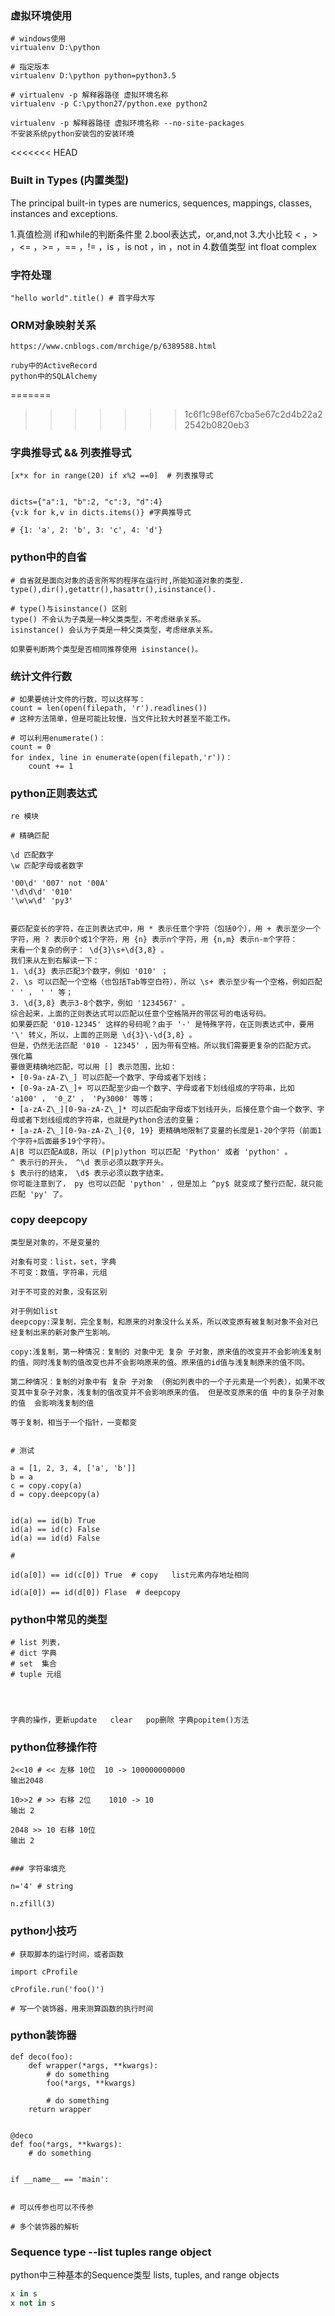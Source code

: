 ### 虚拟环境使用
```
# windows使用
virtualenv D:\python

# 指定版本
virtualenv D:\python python=python3.5

# virtualenv -p 解释器路径 虚拟环境名称
virtualenv -p C:\python27/python.exe python2

virtualenv -p 解释器路径 虚拟环境名称 --no-site-packages
不安装系统python安装包的安装环境
```

<<<<<<< HEAD
### Built in Types (内置类型)

The principal built-in types are numerics, sequences, mappings, classes, instances and exceptions.

1.真值检测
 if和while的判断条件里
2.bool表达式，or,and,not
3.大小比较
 < ，> ，<= ，>= ，== ，!= ，is ，is not ，in ，not in
4.数值类型
 int float complex



### 字符处理
```
"hello world".title() # 首字母大写
```


### ORM对象映射关系
```
https://www.cnblogs.com/mrchige/p/6389588.html

ruby中的ActiveRecord
python中的SQLAlchemy
```
=======

>>>>>>> 1c6f1c98ef67cba5e67c2d4b22a22542b0820eb3

### 字典推导式 && 列表推导式
```
[x*x for in range(20) if x%2 ==0]  # 列表推导式


dicts={"a":1, "b":2, "c":3, "d":4}
{v:k for k,v in dicts.items()} #字典推导式

# {1: 'a', 2: 'b', 3: 'c', 4: 'd'}
```

### python中的自省
```
# 自省就是面向对象的语言所写的程序在运行时,所能知道对象的类型.
type(),dir(),getattr(),hasattr(),isinstance().

# type()与isinstance() 区别
type() 不会认为子类是一种父类类型，不考虑继承关系。
isinstance() 会认为子类是一种父类类型，考虑继承关系。

如果要判断两个类型是否相同推荐使用 isinstance()。
```


### 统计文件行数
```
# 如果要统计文件的行数，可以这样写：
count = len(open(filepath, 'r').readlines())
# 这种方法简单，但是可能比较慢，当文件比较大时甚至不能工作。

# 可以利用enumerate()：
count = 0
for index, line in enumerate(open(filepath,'r'))： 
    count += 1
```


### python正则表达式
```
re 模块

# 精确匹配

\d 匹配数字
\w 匹配字母或者数字

'00\d' '007' not '00A'
'\d\d\d' '010'
'\w\w\d' 'py3'


要匹配变长的字符，在正则表达式中，用 * 表示任意个字符（包括0个），用 + 表示至少一个字符，用 ? 表示0个或1个字符，用 {n} 表示n个字符，用 {n,m} 表示n-m个字符：
来看一个复杂的例子： \d{3}\s+\d{3,8} 。
我们来从左到右解读一下：
1. \d{3} 表示匹配3个数字，例如 '010' ；
2. \s 可以匹配一个空格（也包括Tab等空白符），所以 \s+ 表示至少有一个空格，例如匹配 ' ' ， ' ' 等；
3. \d{3,8} 表示3-8个数字，例如 '1234567' 。
综合起来，上面的正则表达式可以匹配以任意个空格隔开的带区号的电话号码。
如果要匹配 '010-12345' 这样的号码呢？由于 '-' 是特殊字符，在正则表达式中，要用 '\' 转义，所以，上面的正则是 \d{3}\-\d{3,8} 。
但是，仍然无法匹配 '010 - 12345' ，因为带有空格。所以我们需要更复杂的匹配方式。
强化篇
要做更精确地匹配，可以用 [] 表示范围，比如：
• [0-9a-zA-Z\_] 可以匹配一个数字、字母或者下划线；
• [0-9a-zA-Z\_]+ 可以匹配至少由一个数字、字母或者下划线组成的字符串，比如 'a100' ， '0_Z' ， 'Py3000' 等等；
• [a-zA-Z\_][0-9a-zA-Z\_]* 可以匹配由字母或下划线开头，后接任意个由一个数字、字母或者下划线组成的字符串，也就是Python合法的变量；
• [a-zA-Z\_][0-9a-zA-Z\_]{0, 19} 更精确地限制了变量的长度是1-20个字符（前面1个字符+后面最多19个字符）。
A|B 可以匹配A或B，所以 (P|p)ython 可以匹配 'Python' 或者 'python' 。
^ 表示行的开头， ^\d 表示必须以数字开头。
$ 表示行的结束， \d$ 表示必须以数字结束。
你可能注意到了， py 也可以匹配 'python' ，但是加上 ^py$ 就变成了整行匹配，就只能匹配 'py' 了。
```


### copy deepcopy
```
类型是对象的，不是变量的

对象有可变：list，set，字典
不可变：数值，字符串，元组

对于不可变的对象，没有区别

对于例如list
deepcopy:深复制，完全复制，和原来的对象没什么关系，所以改变原有被复制对象不会对已经复制出来的新对象产生影响。

copy:浅复制，第一种情况：复制的 对象中无 复杂 子对象，原来值的改变并不会影响浅复制的值，同时浅复制的值改变也并不会影响原来的值。原来值的id值与浅复制原来的值不同。

第二种情况：复制的对象中有 复杂 子对象 （例如列表中的一个子元素是一个列表），如果不改变其中复杂子对象，浅复制的值改变并不会影响原来的值。 但是改变原来的值 中的复杂子对象的值  会影响浅复制的值

等于复制，相当于一个指针，一变都变


# 测试

a = [1, 2, 3, 4, ['a', 'b']]
b = a
c = copy.copy(a)
d = copy.deepcopy(a)


id(a) == id(b) True
id(a) == id(c) False
id(a) == id(d) False

#

id(a[0]) == id(c[0]) True  # copy   list元素内存地址相同

id(a[0]) == id(d[0]) Flase  # deepcopy   

```

### python中常见的类型
```
# list 列表，
# dict 字典
# set  集合
# tuple 元组
 



字典的操作，更新update   clear   pop删除 字典popitem()方法
```


### python位移操作符
```
2<<10 # << 左移 10位  10 -> 100000000000  
输出2048

10>>2 # >> 右移 2位    1010 -> 10 
输出 2

2048 >> 10 右移 10位 
输出 2


### 字符串填充

n='4' # string

n.zfill(3)
```

### python小技巧
```
# 获取脚本的运行时间，或者函数

import cProfile

cProfile.run('foo()')

# 写一个装饰器，用来测算函数的执行时间
```

### python装饰器
```
def deco(foo):
	def wrapper(*args, **kwargs):
		# do something
		foo(*args, **kwargs)

		# do something
	return wrapper


@deco
def foo(*args, **kwargs):
	# do something


if __name__ == 'main':
	

# 可以传参也可以不传参

# 多个装饰器的解析
```

### Sequence type --list tuples range object

python中三种基本的Sequence类型  lists, tuples, and range objects

```python
x in s
x not in s

```